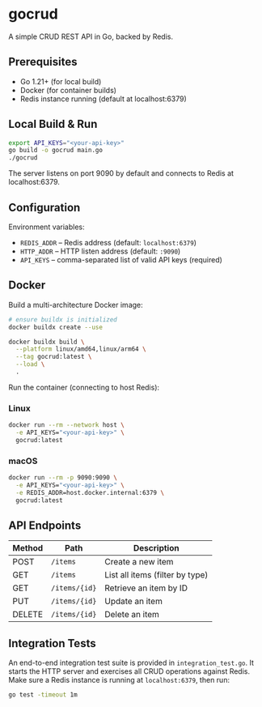  # gocrud

 A simple CRUD REST API in Go, backed by Redis.

 ## Prerequisites

 * Go 1.21+ (for local build)
 * Docker (for container builds)
 * Redis instance running (default at localhost:6379)

 ## Local Build & Run

```bash
export API_KEYS="<your-api-key>"
go build -o gocrud main.go
./gocrud
```

 The server listens on port 9090 by default and connects to Redis at localhost:6379.

 ## Configuration

 Environment variables:

* `REDIS_ADDR` – Redis address (default: `localhost:6379`)
* `HTTP_ADDR` – HTTP listen address (default: `:9090`)
* `API_KEYS` – comma-separated list of valid API keys (required)

 ## Docker

 Build a multi-architecture Docker image:

 ```bash
 # ensure buildx is initialized
 docker buildx create --use

 docker buildx build \
   --platform linux/amd64,linux/arm64 \
   --tag gocrud:latest \
   --load \
   .
 ```

Run the container (connecting to host Redis):

 ### Linux

```bash
docker run --rm --network host \
  -e API_KEYS="<your-api-key>" \
  gocrud:latest
```

 ### macOS

```bash
docker run --rm -p 9090:9090 \
  -e API_KEYS="<your-api-key>" \
  -e REDIS_ADDR=host.docker.internal:6379 \
  gocrud:latest
```

 ## API Endpoints

 | Method | Path          | Description                         |
 | ------ | ------------- | ----------------------------------- |
 | POST   | `/items`      | Create a new item                   |
 | GET    | `/items`      | List all items (filter by type)     |
 | GET    | `/items/{id}` | Retrieve an item by ID              |
 | PUT    | `/items/{id}` | Update an item                      |
 | DELETE | `/items/{id}` | Delete an item                      |

## Integration Tests

An end-to-end integration test suite is provided in `integration_test.go`. It starts the HTTP server and exercises all CRUD operations against Redis.
Make sure a Redis instance is running at `localhost:6379`, then run:

```bash
go test -timeout 1m
```